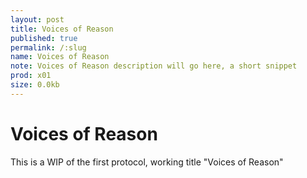 ```yaml
---
layout: post
title: Voices of Reason
published: true
permalink: /:slug
name: Voices of Reason
note: Voices of Reason description will go here, a short snippet
prod: x01
size: 0.0kb
---
```


# Voices of Reason

This is a WIP of the first protocol, working title "Voices of Reason"